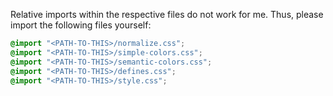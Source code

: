
Relative imports within the respective files do not work for me.
Thus, please import the following files yourself:

```css
@import "<PATH-TO-THIS>/normalize.css";
@import "<PATH-TO-THIS>/simple-colors.css";
@import "<PATH-TO-THIS>/semantic-colors.css";
@import "<PATH-TO-THIS>/defines.css";
@import "<PATH-TO-THIS>/style.css";
```
